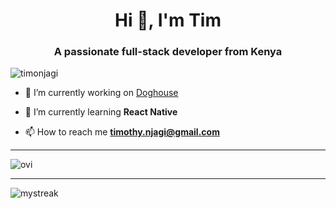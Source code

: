 <h1 align="center">Hi 👋, I'm Tim</h1>
<h3 align="center">A passionate full-stack developer from Kenya</h3>

<p align="left"> <img src="https://komarev.com/ghpvc/?username=timonjagi&label=Profile%20views&color=0e75b6&style=flat" alt="timonjagi" /> </p>

- 🔭 I’m currently working on [Doghouse](https://beta.doghouse.co.ke)

- 🌱 I’m currently learning **React Native**

- 📫 How to reach me **timothy.njagi@gmail.com**

<hr>
<img src="https://github-readme-stats.vercel.app/api/top-langs?username=timonjagil&show_icons=true&locale=en&layout=compact&theme=chartreuse-dark" alt="ovi" />
<hr>
<img src="https://github-readme-streak-stats.herokuapp.com/?user=timonjagi&theme=tokyonight" alt="mystreak"/>




